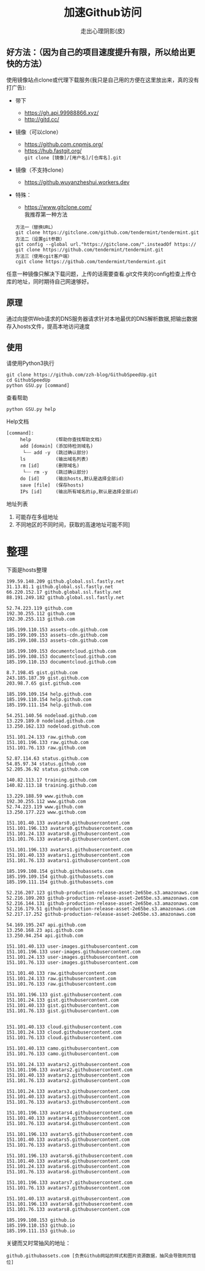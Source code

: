 <div align=center><h1>加速Github访问</h1></div>
<div align=center><p style='font-size:15px'>走出心理阴影(皮)</p></div>


## 好方法：（因为自己的项目速度提升有限，所以给出更快的方法）
使用镜像站点clone或代理下载服务(我只是自己用的方便在这里放出来，真的没有打广告):
+ 带下
     + https://gh.api.99988866.xyz/
     + http://gitd.cc/
+ 镜像（可以clone）
     + https://github.com.cnpmjs.org/
     + https://hub.fastgit.org/  
     ```git clone [镜像]/[用户名]/[仓库名].git```
+ 镜像（不支持clone）
     + https://github.wuyanzheshui.workers.dev

+ 特殊：
     + https://www.gitclone.com/  
     我推荐第一种方法  
     ```
     方法一（替换URL）
     git clone https://gitclone.com/github.com/tendermint/tendermint.git
     方法二（设置git参数）
     git config --global url."https://gitclone.com/".insteadOf https://
     git clone https://github.com/tendermint/tendermint.git
     方法三（使用cgit客户端）
     cgit clone https://github.com/tendermint/tendermint.git
     ```
任意一种镜像只解决下载问题，上传的话需要查看.git文件夹的config检查上传仓库的地址，同时期待自己网速够好。


## 原理

通过向提供Web请求的DNS服务器请求针对本地最优的DNS解析数据,把输出数据存入hosts文件，提高本地访问速度

## 使用

请使用Python3执行

```
git clone https://github.com/zzh-blog/GithubSpeedUp.git
cd GithubSpeedUp
python GSU.py [command]
```
查看帮助
```
python GSU.py help
```

Help文档
```
[command]:
     help         (帮助你查找帮助文档)
     add [domain] (添加待检测域名)
      └┈┈ add -y  (跳过确认部分)
     ls           (输出域名列表)
     rm [id]      (删除域名)
      └┈┈ rm -y   (跳过确认部分)
     do [id]      (输出hosts,默认是选择全部id)
     save [file]  (保存hosts)
     IPs [id]     (输出所有域名的ip,默认是选择全部id)
```

地址列表
1. 可能存在多组地址
2. 不同地区的不同时间，获取的高速地址可能不同]





# 整理

下面是hosts整理
```
199.59.148.209 github.global.ssl.fastly.net  
31.13.81.1 github.global.ssl.fastly.net  
66.220.152.17 github.global.ssl.fastly.net  
88.191.249.182 github.global.ssl.fastly.net  
```

```
52.74.223.119 github.com
192.30.255.112 github.com
192.30.255.113 github.com
```

```
185.199.110.153 assets-cdn.github.com
185.199.109.153 assets-cdn.github.com
185.199.108.153 assets-cdn.github.com
```

```
185.199.109.153 documentcloud.github.com
185.199.108.153 documentcloud.github.com
185.199.110.153 documentcloud.github.com
```

```
8.7.198.45 gist.github.com
243.185.187.39 gist.github.com
203.98.7.65 gist.github.com
```

```
185.199.109.154 help.github.com
185.199.110.154 help.github.com
185.199.111.154 help.github.com
```

```
54.251.140.56 nodeload.github.com
13.229.189.0 nodeload.github.com
13.250.162.133 nodeload.github.com
```

```
151.101.24.133 raw.github.com
151.101.196.133 raw.github.com
151.101.76.133 raw.github.com
```

```
52.87.114.63 status.github.com
54.85.97.34 status.github.com
52.205.36.92 status.github.com
```

```
140.82.113.17 training.github.com
140.82.113.18 training.github.com
```

```
13.229.188.59 www.github.com
192.30.255.112 www.github.com
52.74.223.119 www.github.com
13.250.177.223 www.github.com
```

```
151.101.40.133 avatars0.githubusercontent.com
151.101.196.133 avatars0.githubusercontent.com
151.101.24.133 avatars0.githubusercontent.com
151.101.76.133 avatars0.githubusercontent.com
```

```
151.101.196.133 avatars1.githubusercontent.com
151.101.40.133 avatars1.githubusercontent.com
151.101.76.133 avatars1.githubusercontent.com
```

```
185.199.108.154 github.githubassets.com
185.199.109.154 github.githubassets.com
185.199.111.154 github.githubassets.com
```

```
52.216.207.123 github-production-release-asset-2e65be.s3.amazonaws.com
52.216.109.203 github-production-release-asset-2e65be.s3.amazonaws.com
52.216.144.131 github-production-release-asset-2e65be.s3.amazonaws.com
52.216.179.51 github-production-release-asset-2e65be.s3.amazonaws.com
52.217.17.252 github-production-release-asset-2e65be.s3.amazonaws.com
```

```
54.169.195.247 api.github.com
13.250.168.23 api.github.com
13.250.94.254 api.github.com
```

```
151.101.40.133 user-images.githubusercontent.com
151.101.196.133 user-images.githubusercontent.com
151.101.24.133 user-images.githubusercontent.com
151.101.76.133 user-images.githubusercontent.com
```

```
151.101.40.133 raw.githubusercontent.com
151.101.24.133 raw.githubusercontent.com
151.101.76.133 raw.githubusercontent.com
```

```
151.101.196.133 gist.githubusercontent.com
151.101.24.133 gist.githubusercontent.com
151.101.40.133 gist.githubusercontent.com
151.101.76.133 gist.githubusercontent.com
```

```

151.101.40.133 cloud.githubusercontent.com
151.101.24.133 cloud.githubusercontent.com
151.101.76.133 cloud.githubusercontent.com
```

```
151.101.40.133 camo.githubusercontent.com
151.101.76.133 camo.githubusercontent.com
```

```
151.101.24.133 avatars2.githubusercontent.com
151.101.196.133 avatars2.githubusercontent.com
151.101.40.133 avatars2.githubusercontent.com
151.101.76.133 avatars2.githubusercontent.com
```

```
151.101.24.133 avatars3.githubusercontent.com
151.101.40.133 avatars3.githubusercontent.com
151.101.76.133 avatars3.githubusercontent.com
```

```
151.101.196.133 avatars4.githubusercontent.com
151.101.40.133 avatars4.githubusercontent.com
151.101.76.133 avatars4.githubusercontent.com
```

```
151.101.196.133 avatars5.githubusercontent.com
151.101.40.133 avatars5.githubusercontent.com
151.101.76.133 avatars5.githubusercontent.com
```

```
151.101.196.133 avatars6.githubusercontent.com
151.101.40.133 avatars6.githubusercontent.com
151.101.24.133 avatars6.githubusercontent.com
151.101.76.133 avatars6.githubusercontent.com
```

```
151.101.196.133 avatars7.githubusercontent.com
151.101.76.133 avatars7.githubusercontent.com
```

```
151.101.40.133 avatars8.githubusercontent.com
151.101.196.133 avatars8.githubusercontent.com
151.101.76.133 avatars8.githubusercontent.com
```

```
185.199.108.153 github.io
185.199.110.153 github.io
185.199.111.153 github.io
```


关键而又时常抽风的地址：
```
github.githubassets.com [负责Github网站的样式和图片资源数据，抽风会导致网页错位]
```
